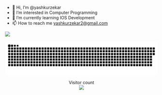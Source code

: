 - 👋 Hi, I’m @yashkurzekar
- 👀 I’m interested in Computer Programming
- 🌱 I’m currently learning IOS Development
- 📫 How to reach me yashkurzekar2@gmail.com

<!---
yashkurzekar/yashkurzekar is a ✨ special ✨ repository because its `README.md` (this file) appears on your GitHub profile.
You can click the Preview link to take a look at your changes.
--->

![](https://media0.giphy.com/media/3otPorWLQJq5GmHRtu/giphy.gif)

<a href=#><img src="contributions.svg"></a>

<p align="center"> 
  Visitor count<br>
  <img src="https://profile-counter.glitch.me/insolitum/count.svg" />
</p>
